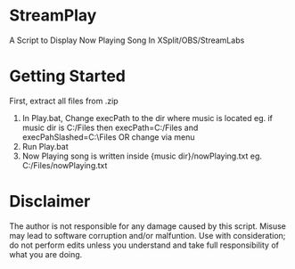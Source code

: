 # StreamPlay
A Script to Display Now Playing Song In XSplit/OBS/StreamLabs
# Getting Started
First, extract all files from .zip
1. In Play.bat, Change execPath to the dir where music is located eg. if music dir is C:/Files then execPath=C:/Files and execPahSlashed=C:\Files OR change via menu
2. Run Play.bat
3. Now Playing song is written inside {music dir}/nowPlaying.txt eg. C:/Files/nowPlaying.txt

# Disclaimer
The author is not responsible for any damage caused by this script. Misuse may lead to software corruption and/or malfuntion. Use with consideration; do not perform edits unless you understand and take full responsibility of what you are doing.
